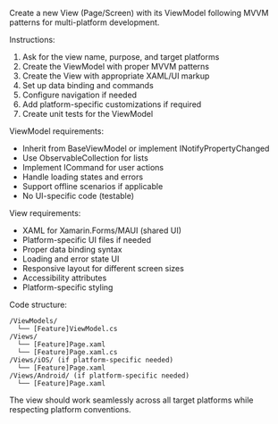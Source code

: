 Create a new View (Page/Screen) with its ViewModel following MVVM patterns for multi-platform development.

Instructions:
1. Ask for the view name, purpose, and target platforms
2. Create the ViewModel with proper MVVM patterns
3. Create the View with appropriate XAML/UI markup
4. Set up data binding and commands
5. Configure navigation if needed
6. Add platform-specific customizations if required
7. Create unit tests for the ViewModel

ViewModel requirements:
- Inherit from BaseViewModel or implement INotifyPropertyChanged
- Use ObservableCollection for lists
- Implement ICommand for user actions
- Handle loading states and errors
- Support offline scenarios if applicable
- No UI-specific code (testable)

View requirements:
- XAML for Xamarin.Forms/MAUI (shared UI)
- Platform-specific UI files if needed
- Proper data binding syntax
- Loading and error state UI
- Responsive layout for different screen sizes
- Accessibility attributes
- Platform-specific styling

Code structure:
```
/ViewModels/
  └── [Feature]ViewModel.cs
/Views/
  └── [Feature]Page.xaml
  └── [Feature]Page.xaml.cs
/Views/iOS/ (if platform-specific needed)
  └── [Feature]Page.xaml
/Views/Android/ (if platform-specific needed)
  └── [Feature]Page.xaml
```

The view should work seamlessly across all target platforms while respecting platform conventions.